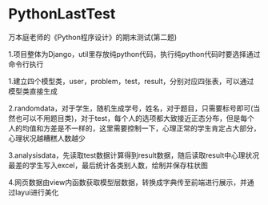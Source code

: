 # PythonLastTest
万本庭老师的《Python程序设计》的期末测试(第二题)

1.项目整体为Django，util里存放纯python代码，执行纯python代码时要选择通过命令行执行

1.建立四个模型类，user，problem，test，result，分别对应四张表，可以通过模型类直接生成

2.randomdata，对于学生，随机生成学号，姓名，对于题目，只需要标号即可(当然也可以不用题目类)，对于test，每个人的选项都大致接近正态分布，但是每个人的均值和方差是不一样的，这里需要控制一下，心理正常的学生肯定占大部分，心理状况越糟糕人数越少

3.analysisdata，先读取test数据计算得到result数据，随后读取result中心理状况最差的学生写入excel，最后统计各类别人数，绘制并保存柱状图

4.网页数据由view内函数获取模型层数据，转换成字典传至前端进行展示，并通过layui进行美化

